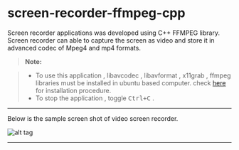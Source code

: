 # screen-recorder-ffmpeg-cpp

Screen recorder applications was developed using C++ FFMPEG library. Screen recorder can able to capture the screen as video and store it in advanced codec of Mpeg4 and mp4 formats. 

> **Note:**

> - To use this application , libavcodec , libavformat , x11grab , ffmpeg libraries must be installed in ubuntu based computer. check [here][1] for installation procedure.
> - To stop the application , toggle <kbd>Ctrl+C</kbd> .

----------

 Below is the sample screen shot of video screen recorder.


![alt tag](https://github.com/abdullahfarwees/screen-recorder-ffmpeg-cpp/blob/master/sample_screen_shot.png)

[1]:https://trac.ffmpeg.org/wiki/CompilationGuide

----------
